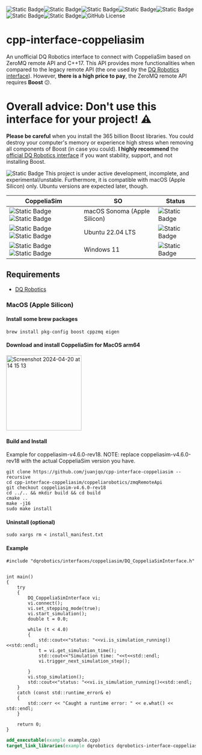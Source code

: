 ![Static Badge](https://img.shields.io/badge/status-experimental-critical)![Static Badge](https://img.shields.io/badge/Platform-Apple_silicon-magenta)![Static Badge](https://img.shields.io/badge/Tested-Apple)![Static Badge](https://img.shields.io/badge/Platform-Ubuntu_x64-orange)![Static Badge](https://img.shields.io/badge/Untested-red)![Static Badge](https://img.shields.io/badge/CoppeliaSim-4.6.0--rev18-orange)![Static Badge](https://img.shields.io/badge/Written_in-C%2B%2B17-blue)![GitHub License](https://img.shields.io/github/license/juanjqo/capybara_toolkit)




# cpp-interface-coppeliasim 

An unofficial DQ Robotics interface to connect with CoppeliaSim based on ZeroMQ remote API and C++17. This API provides more functionalities when compared to the legacy remote API (the one used by the [DQ Robotics interface](https://github.com/dqrobotics/cpp-interface-vrep)). However, **there is a high price to pay**, the ZeroMQ remote API requires **Boost** :confused:.

# Overall advice: Don't use this interface for your project! :warning:

**Please be careful** when you install the 365 billion Boost libraries. You could destroy your computer's memory or experience high stress when removing all components of Boost (in case you could).
**I highly recommend** the [official DQ Robotics interface](https://github.com/dqrobotics/cpp-interface-vrep) if you want stability, support, and not installing Boost.




![Static Badge](https://img.shields.io/badge/warning-yellow)
This project is under active development, incomplete, and experimental/unstable. Furthermore, it is compatible with macOS (Apple Silicon) only. Ubuntu versions are expected later, though.


| CoppeliaSim  | SO | Status |
| ------------- | ------------- |------------- |
| ![Static Badge](https://img.shields.io/badge/CoppeliaSim-4.6.0--rev18-orange)![Static Badge](https://img.shields.io/badge/arm64-blue)| macOS Sonoma (Apple Silicon) | ![Static Badge](https://img.shields.io/badge/experimental-red)|
| ![Static Badge](https://img.shields.io/badge/CoppeliaSim-4.6.0--rev18-orange)![Static Badge](https://img.shields.io/badge/x64-blue)   | Ubuntu 22.04 LTS  |  ![Static Badge](https://img.shields.io/badge/Unsupported-gray)|
| ![Static Badge](https://img.shields.io/badge/CoppeliaSim-4.6.0--rev18-orange)![Static Badge](https://img.shields.io/badge/x64-blue)   | Windows 11  |  ![Static Badge](https://img.shields.io/badge/Unsupported-gray)


## Requirements

- [DQ Robotics](https://github.com/dqrobotics/cpp)


### MacOS (Apple Silicon)

#### Install some brew packages

```shell
brew install pkg-config boost cppzmq eigen
```

#### Download and install CoppeliaSim for MacOS arm64

<img width="200" alt="Screenshot 2024-04-20 at 14 15 13" src="https://github.com/juanjqo/cpp-interface-coppelia/assets/23158313/24ffcd38-d24e-447c-a7d3-aaaadf8f85a1">



#### Build and Install 

Example for coppeliasim-v4.6.0-rev18. NOTE: replace coppeliasim-v4.6.0-rev18 with the actual CoppeliaSim version you have.

```shell
git clone https://github.com/juanjqo/cpp-interface-coppeliasim --recursive
cd cpp-interface-coppeliasim/coppeliarobotics/zmqRemoteApi
git checkout coppeliasim-v4.6.0-rev18
cd ../.. && mkdir build && cd build
cmake ..
make -j16
sudo make install
```

#### Uninstall (optional)

```shell
sudo xargs rm < install_manifest.txt
```


#### Example

```shell
#include "dqrobotics/interfaces/coppeliasim/DQ_CoppeliaSimInterface.h"


int main()
{
    try
    {
        DQ_CoppeliaSimInterface vi;
        vi.connect();
        vi.set_stepping_mode(true);
        vi.start_simulation();
        double t = 0.0;

        while (t < 4.0)
        {
            std::cout<<"status: "<<vi.is_simulation_running()<<std::endl;
            t = vi.get_simulation_time();
            std::cout<<"Simulation time: "<<t<<std::endl;
            vi.trigger_next_simulation_step();

        }
        vi.stop_simulation();
        std::cout<<"status: "<<vi.is_simulation_running()<<std::endl;
    }
    catch (const std::runtime_error& e)
    {
        std::cerr << "Caught a runtime error: " << e.what() << std::endl;
    }

    return 0;
}
```


```cmake
add_executable(example example.cpp)
target_link_libraries(example dqrobotics dqrobotics-interface-coppeliasim)
```




